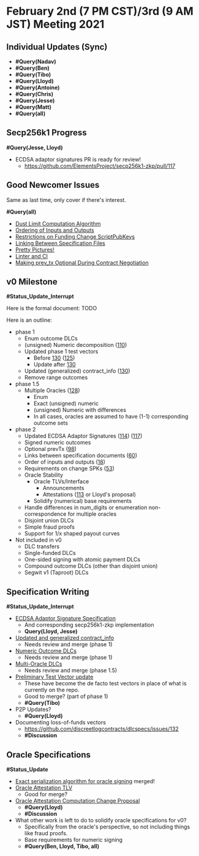 # February 2nd (7 PM CST)/3rd (9 AM JST) Meeting 2021

## Individual Updates (Sync)

* **#Query(Nadav)**
* **#Query(Ben)**
* **#Query(Tibo)**
* **#Query(Lloyd)**
* **#Query(Antoine)**
* **#Query(Chris)**
* **#Query(Jesse)**
* **#Query(Matt)**
* **#Query(all)**

## Secp256k1 Progress

**#Query(Jesse, Lloyd)**

* ECDSA adaptor signatures PR is ready for review!
  * https://github.com/ElementsProject/secp256k1-zkp/pull/117

## Good Newcomer Issues

Same as last time, only cover if there's interest.

**#Query(all)**

* [Dust Limit Computation Algorithm](https://github.com/discreetlogcontracts/dlcspecs/issues/11)
* [Ordering of Inputs and Outputs](https://github.com/discreetlogcontracts/dlcspecs/issues/18)
* [Restrictions on Funding Change ScriptPubKeys](https://github.com/discreetlogcontracts/dlcspecs/issues/53)
* [Linking Between Specification Files](https://github.com/discreetlogcontracts/dlcspecs/issues/60)
* [Pretty Pictures!](https://github.com/discreetlogcontracts/dlcspecs/issues/77)
* [Linter and CI](https://github.com/discreetlogcontracts/dlcspecs/issues/85)
* [Making prev_tx Optional During Contract Negotiation](https://github.com/discreetlogcontracts/dlcspecs/issues/98)

## v0 Milestone

**#Status_Update_Interrupt**

Here is the formal document: TODO

Here is an outline:

* phase 1
  - Enum outcome DLCs
  - (unsigned) Numeric decomposition ([110](https://github.com/discreetlogcontracts/dlcspecs/pull/110))
  - Updated phase 1 test vectors
    - Before [130](https://github.com/discreetlogcontracts/dlcspecs/pull/130) ([125](https://github.com/discreetlogcontracts/dlcspecs/pull/125))
    - Update after [130](https://github.com/discreetlogcontracts/dlcspecs/pull/130)
  - Updated (generalized) contract_info ([130](https://github.com/discreetlogcontracts/dlcspecs/pull/130))
  - Remove range outcomes
* phase 1.5
  - Multiple Oracles ([128](https://github.com/discreetlogcontracts/dlcspecs/pull/128))
    - Enum
    - Exact (unsigned) numeric
    - (unsigned) Numeric with differences
    - In all cases, oracles are assumed to have (1-1) corresponding outcome sets
* phase 2
  - Updated ECDSA Adaptor Signatures ([114](https://github.com/discreetlogcontracts/dlcspecs/pull/114)) ([117](https://github.com/ElementsProject/secp256k1-zkp/pull/117))
  - Signed numeric outcomes
  - Optional prevTx ([98](https://github.com/discreetlogcontracts/dlcspecs/issues/98))
  - Links between specification documents ([60](https://github.com/discreetlogcontracts/dlcspecs/issues/60))
  - Order of inputs and outputs ([18](https://github.com/discreetlogcontracts/dlcspecs/issues/18))
  - Requirements on change SPKs ([53](https://github.com/discreetlogcontracts/dlcspecs/issues/130))
  - Oracle Stability
    - Oracle TLVs/Interface
      - Announcements
      - Attestations ([113](https://github.com/discreetlogcontracts/dlcspecs/pull/113) or Lloyd's proposal)
    - Solidify (numerical) base requirements
  - Handle differences in num_digits or enumeration non-correspondence for multiple oracles
  - Disjoint union DLCs
  - Simple fraud proofs
  - Support for 1/x shaped payout curves
* Not included in v0
  - DLC transfers
  - Single-funded DLCs
  - One-sided signing with atomic payment DLCs
  - Compound outcome DLCs (other than disjoint union)
  - Segwit v1 (Taproot) DLCs

## Specification Writing

**#Status_Update_Interrupt**

* [ECDSA Adaptor Signature Specification](https://github.com/discreetlogcontracts/dlcspecs/pull/114)
  * And corresponding secp256k1-zkp implementation
  * **Query(Lloyd, Jesse)**
* [Updated and generalized contract_info](https://github.com/discreetlogcontracts/dlcspecs/pull/130)
  * Needs review and merge (phase 1)
* [Numeric Outcome DLCs](https://github.com/discreetlogcontracts/dlcspecs/pull/110)
  * Needs review and merge (phase 1)
* [Multi-Oracle DLCs](https://github.com/discreetlogcontracts/dlcspecs/pull/128)
  * Needs review and merge (phase 1.5)
* [Preliminary Test Vector update](https://github.com/discreetlogcontracts/dlcspecs/pull/125)
  * These have become the de facto test vectors in place of what is currently on the repo.
  * Good to merge? (part of phase 1)
  * **#Query(Tibo)**
* P2P Updates?
  * **#Query(Lloyd)**
* Documenting loss-of-funds vectors
  * https://github.com/discreetlogcontracts/dlcspecs/issues/132
  * **#Discussion**

## Oracle Specifications

**#Status_Update**

* [Exact serialization algorithm for oracle signing](https://github.com/discreetlogcontracts/dlcspecs/pull/113) merged!
* [Oracle Attestation TLV](https://github.com/discreetlogcontracts/dlcspecs/pull/126)
  * Good for merge?
* [Oracle Attestation Computation Change Proposal](https://mailmanlists.org/pipermail/dlc-dev/2020-December/000002.html)
  * **#Query(Lloyd)**
  * **#Discussion**
* What other work is left to do to solidify oracle specifications for v0?
  * Specifically from the oracle's perspective, so not including things like fraud proofs.
  * Base requirements for numeric signing
  * **#Query(Ben, Lloyd, Tibo, all)**
